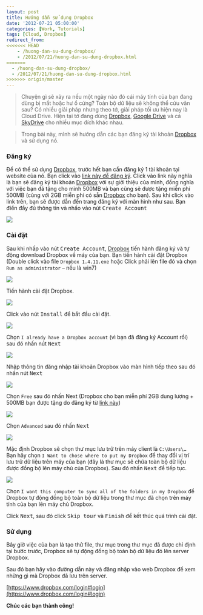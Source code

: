 ```yaml
---
layout: post
title: Hướng dẫn sử dụng Dropbox
date: '2012-07-21 05:00:00'
categories: [Work, Tutorials]
tags: [Cloud, Dropbox]
redirect_from: 
<<<<<<< HEAD
    - /huong-dan-su-dung-dropbox/
    - /2012/07/21/huong-dan-su-dung-dropbox.html
=======
  - /huong-dan-su-dung-dropbox/
  - /2012/07/21/huong-dan-su-dung-dropbox.html
>>>>>>> origin/master
---
```


> Chuyện gì sẽ xảy ra nếu một ngày nào đó cái máy tính của bạn đang dùng bị mất hoặc hư ổ cứng? Toàn bộ dữ liệu sẽ không thể cứu vãn sau? Có nhiều giải pháp nhưng theo tớ, giải pháp tối ưu hiện nay là Cloud Drive. Hiện tại tớ đang dùng [Dropbox](http://dropbox.com), [Google Drive](http://drive.google.com) và cả [SkyDrive](http://onedrive.com) cho nhiều mục đích khác nhau.

> Trong bài này, mình sẽ hướng dẫn các bạn đăng ký tài khoản [Dropbox](http://dropbox.com) và sử dụng nó.

### Đăng ký

Để có thể sử dụng [Dropbox](http://dropbox.com), trước hết bạn cần đăng ký 1 tài khoản tại website của nó. Bạn click vào [link này để đăng ký](http://db.tt/D575g8An). Click vào link này nghĩa là bạn sẽ đăng ký tài khoản [Dropbox](http://dropbox.com) với sự giới thiệu của mình, đồng nghĩa với việc bạn đã tặng cho mình 500MB và bạn cũng sẽ được tặng miễn phí 500MB (cùng với 2GB miễn phí có sẵn [Dropbox](http://dropbox.com) cho bạn). Sau khi click vào link trên, bạn sẽ được dẫn đến trang đăng ký với màn hình như sau. Bạn điền đầy đủ thông tin và nhấo vào nút <kbd>Create Account</kbd>

![](http://trinhvanchung.files.wordpress.com/2012/07/image.png)

### Cài đặt

Sau khi nhấp vào nút <kbd>Create Account</kbd>, [Dropbox](http://dropbox.com) tiến hành đăng ký và tự động download Dropbox về máy của bạn. Bạn tiến hành cài đặt Dropbox (Double click vào file `Dropbox 1.4.11.exe` hoặc Click phải lên file đó và chọn `Run as administrator` – nếu là win7)

![](https://trinhvanchung.files.wordpress.com/2012/07/image_thumb1.png?w=205&h=244)

Tiến hành cài đặt Dropbox.

![](http://trinhvanchung.files.wordpress.com/2012/07/image2.png)

Click vào nút <kbd>Install</kbd> để bắt đầu cài đặt.

![](http://trinhvanchung.files.wordpress.com/2012/07/image4.png)

Chọn `I already have a Dropbox account` (vì bạn đã đăng ký Account rồi) sau đó nhấn nút <kbd>Next</kbd>

![](http://trinhvanchung.files.wordpress.com/2012/07/image4.png)

Nhập thông tin đăng nhập tài khoản Dropbox vào màn hình tiếp theo sau đó nhấn nút <kbd>Next</kbd>

![](http://trinhvanchung.files.wordpress.com/2012/07/image5.png)

Chọn `Free` sau đó nhấn Next (Dropbox cho bạn miễn phí 2GB dung lượng + 500MB bạn được tặng do đăng ký từ [link này](http://db.tt/D575g8An))

![](http://trinhvanchung.files.wordpress.com/2012/07/image6.png)

Chọn `Advanced` sau đó nhấn <kbd>Next</kbd>

![](http://trinhvanchung.files.wordpress.com/2012/07/image7.png)

Mặc định Dropbox sẽ chọn thư mục lưu trữ trên máy client là `C:\Users\…` Bạn hãy chọn `I Want to chose where to put my Dropbox` để thay đổi vị trí lưu trữ dữ liệu trên máy của bạn (đây là thư mục sẽ chứa toàn bộ dữ liệu được đồng bộ lên máy chủ của Dropbox). Sau đó nhấn <kbd>Next</kbd> để tiếp tục.

![](http://trinhvanchung.files.wordpress.com/2012/07/image8.png)

Chọn `I want this computer to sync all of the folders in my Dropbox` để Dropbox tự động đồng bộ toàn bộ dữ liệu trong thư mục đã chọn trên máy tính của bạn lên máy chủ Dropbox.

Click <kbd>Next</kbd>, sau đó click <kbd>Skip tour</kbd> và <kbd>Finish</kbd> để  kết thúc quá trình cài đặt.

### Sử dụng

Bây giờ việc của bạn là tạo thử file, thư mục trong thư mục đã được chỉ định tại bước trước, Dropbox sẽ tự động đồng bộ toàn bộ dữ liệu đó lên server Dropbox.

Sau đó bạn hãy vào đường dẫn này và đăng nhập vào web Dropbox để xem những gì mà Dropbox đã lưu trên server.

[https://www.dropbox.com/login#login](https://www.dropbox.com/login#login)

**Chúc các bạn thành công!**
